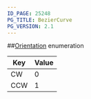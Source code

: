 ```yaml
---
ID_PAGE: 25248
PG_TITLE: BezierCurve
PG_VERSION: 2.1
---
```

##[Orientation](/classes/2.2-alpha/Orientation) enumeration

Key | Value
---|---
CW | 0
CCW | 1


